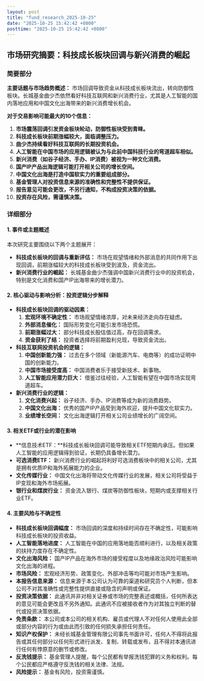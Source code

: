 ```yaml
---
layout: post
title: "fund_research_2025-10-25"
date: "2025-10-25 15:42:42 +0800"
posttime: "2025-10-25 15:42:42 +0800"
---
```


## 市场研究摘要：科技成长板块回调与新兴消费的崛起

### 简要部分

**主要话题与市场趋势概述：** 市场回调导致资金从科技成长板块流出，转向防御性板块。长城基金曲少杰依然看好科技互联网和新兴消费行业，尤其是人工智能的国内落地应用和中国文化出海带来的新兴消费增长机会。

**对于交易影响可能最大的10个信息：**

1.  **市场震荡回调引发资金板块轮动，防御性板块受到青睐。**
2.  **科技成长板块前期涨幅较大，面临调整压力。**
3.  **曲少杰持续看好科技互联网的长期投资机会。**
4.  **人工智能在中国市场的应用逻辑被认为与此前中国科技行业的弯道超车相似。**
5.  **新兴消费（如谷子经济、手办、IP消费）被视为一种文化消费。**
6.  **国产IP产品出海逻辑可能打开相关公司的增长空间。**
7.  **中国文化出海是打造中国软实力的重要组成部分。**
8.  **基金管理人对投资信息来源的准确性和完整性不提供保证。**
9.  **报告意见可能会更改，不另行通知，不构成投资决策的依据。**
10. **投资存在风险，需谨慎决策。**

### 详细部分

#### 1. 事件或主题概述

本次研究主要围绕以下两个主题展开：

*   **科技成长板块的回调与重新评估：** 市场在观望情绪和外部消息的共同作用下出现回调，前期涨幅较大的科技成长板块受到波及，资金流出。
*   **新兴消费行业的崛起：** 长城基金曲少杰强调中国新兴消费行业中的投资机会，特别是文化消费和国产IP出海带来的增长潜力。

#### 2. 核心驱动与影响分析：投资逻辑分步解释

*   **科技成长板块回调的驱动因素：**
    1.  **宏观环境不确定性：** 市场观望情绪浓厚，对未来经济走向存在疑虑。
    2.  **外部消息催化：** 国际形势变化可能引发市场恐慌。
    3.  **前期涨幅过大：** 部分科技成长股估值过高，存在回调需求。
    4.  **资金获利了结：** 投资者选择将前期盈利兑现，导致资金流出。
*   **科技互联网投资机会的逻辑：**
    1.  **中国创新能力强：** 过去在多个领域（新能源汽车、电商等）的成功证明中国的创新能力。
    2.  **中国市场接受度高：** 中国消费者乐于接受新技术、新事物。
    3.  **人工智能应用潜力巨大：** 借鉴过往经验，人工智能有望在中国市场实现弯道超车。
*   **新兴消费行业的逻辑：**
    1.  **文化消费兴起：** 谷子经济、手办、IP消费等成为新的消费趋势。
    2.  **中国文化出海：** 优秀的国产IP产品受到海外欢迎，提升中国文化软实力。
    3.  **业绩增长空间：** 文化出海逻辑打开相关公司业绩增长的广阔空间。

#### 3. 相关ETF或行业的潜在影响

*   **信息技术ETF：**科技成长板块回调可能导致相关ETF短期内承压。但如果人工智能的应用逻辑得到验证，长期仍具备增长潜力。
*   **可选消费ETF：** 新兴消费行业的崛起将利好可选消费板块中的相关公司，尤其是拥有优质IP和海外拓展能力的企业。
*   **文化传媒行业：** 中国文化出海将带动文化传媒行业的发展，相关公司将受益于IP变现和海外市场拓展。
*   **银行业和煤炭行业：** 资金流入银行、煤炭等防御性板块，短期内或支撑相关行业ETF。

#### 4. 主要风险与不确定性

*   **科技成长板块回调幅度：** 市场回调的深度和持续时间存在不确定性，可能影响科技成长板块的投资收益。
*   **人工智能落地进度：** 人工智能在中国的应用落地能否顺利进行，以及相关政策的扶持力度存在不确定性。
*   **文化出海风险：** 国产IP产品在海外市场的接受程度以及地缘政治风险可能影响文化出海的进程。
*   **市场风险：** 宏观经济形势、政策变化、外部冲击等均可能对市场产生影响。
*   **本报告信息来源：** 信息来源于本公司认为可靠的渠道和研究员个人判断，但本公司不对其准确性或完整性提供直接或隐含的声明或保证。
*   **投资决策依据：** 此通讯并非对相关证券或市场的完整表述或概括，任何所表达的意见可能会更改且不另外通知。此通讯不应被接收者作为对其独立判断的替代或投资决策依据。
*   **免责条款：** 本公司或本公司的相关机构、雇员或代理人不对任何人使用此全部或部分内容的行为或由此而引致的任何损失承担任何责任。
*   **知识产权保护：** 未经长城基金管理有限公司事先书面许可，任何人不得将此报告或其任何部分以任何形式进行派发、复制、转载或发布，且不得对本通讯进行任何有悖原意的删节或修改。
*   **反洗钱提示：** 基金管理人提醒，每个公民都有举报洗钱犯罪的义务和权利。每个公民都应严格遵守反洗钱的相关法律、法规。
*   **风险提示：** 基金有风险，投资需谨慎。
